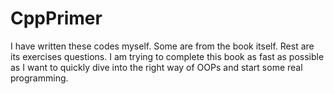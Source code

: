 # CppPrimer
I have written these codes myself. Some are from the book itself. Rest are its exercises questions. I am trying to complete this book as fast as possible as I want to quickly dive into the right way of OOPs and start some real programming.